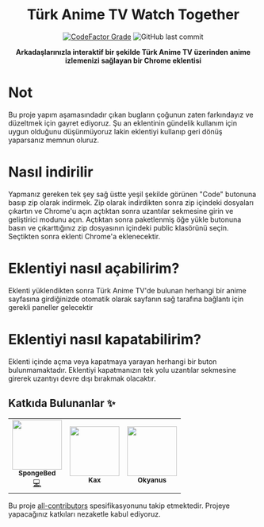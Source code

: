 
<div align="center">

# Türk Anime TV Watch Together

  <a href="https://www.codefactor.io/repository/github/constani/watchtogether"><img alt="CodeFactor Grade" src="https://www.codefactor.io/repository/github/constani/watchtogether/badge"></a>
  <img alt="GitHub last commit" src="https://img.shields.io/github/last-commit/Constani/watchTogether">

**Arkadaşlarınızla interaktif bir şekilde Türk Anime TV üzerinden anime izlemenizi sağlayan bir Chrome eklentisi**

</div>

# Not 

Bu proje yapım aşamasındadır çıkan bugların çoğunun zaten farkındayız ve düzeltmek için gayret ediyoruz. Şu an eklentinin gündelik kullanım için uygun olduğunu düşünmüyoruz lakin eklentiyi kullanıp geri dönüş yaparsanız memnun oluruz.

# Nasıl indirilir

Yapmanız gereken tek şey sağ üstte yeşil şekilde görünen "Code" butonuna basıp zip olarak indirmek. Zip olarak indirdikten sonra zip içindeki dosyaları çıkartın ve Chrome'u açın açtıktan sonra uzantılar sekmesine girin ve geliştirici modunu açın. Açtıktan sonra paketlenmiş öğe yükle butonuna basın ve çıkarttığınız zip dosyasının içindeki public klasörünü seçin. Seçtikten sonra eklenti Chrome'a eklenecektir.

# Eklentiyi nasıl açabilirim?

Eklenti yüklendikten sonra Türk Anime TV'de bulunan herhangi bir anime sayfasına girdiğinizde otomatik olarak sayfanın sağ tarafına bağlantı için gerekli paneller gelecektir

# Eklentiyi nasıl kapatabilirim?

Eklenti içinde açma veya kapatmaya yarayan herhangi bir buton bulunmamaktadır. Eklentiyi kapatmanızın tek yolu uzantılar sekmesine girerek uzantıyı devre dışı bırakmak olacaktır.


## Katkıda Bulunanlar ✨

<table>
  <tr>
        <td align="center"><a href="https://spongebed.me"><img src="https://avatars.githubusercontent.com/u/56435044?v=4" width="100px;" alt=""/><br /><sub>          <b>SpongeBed</b></sub></a><br /> <a href="https://github.com/Constani/watchTogether/commits?author=SpongeBed81" title="Code">💻</a></td>
            <td align="center"><a href="https://kaxozae.xyz"><img src="https://avatars.githubusercontent.com/u/93868975?v=4" width="100px;" alt=""/><br /><sub>          <b>Kax</b></sub></a><br /></td>
    <td align="center"><img src="https://avatars.githubusercontent.com/u/76732468?v=4" width="100px;" alt=""/><br /><sub><b>Okyanus</b></sub></a><br /></td>
    </tr>
</table>

Bu proje [all-contributors](https://github.com/all-contributors/all-contributors) spesifikasyonunu takip etmektedir. Projeye yapacağınız katkıları nezaketle kabul ediyoruz.